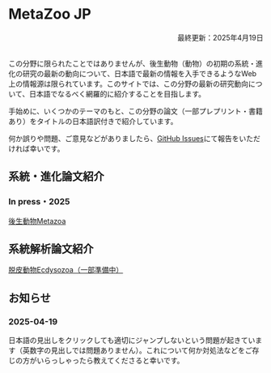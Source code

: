 <h1 id="metazoo_jp">MetaZoo JP</h1>
<div style="text-align: right;">最終更新：2025年4月19日</div><br>

この分野に限られたことではありませんが、後生動物（動物）の初期の系統・進化の研究の最新の動向について、日本語で最新の情報を入手できるようなWeb上の情報源は限られています。このサイトでは、この分野の最新の研究動向について、日本語でなるべく網羅的に紹介することを目指します。

手始めに、いくつかのテーマのもと、この分野の論文（一部プレプリント・書籍あり）をタイトルの日本語訳付きで紹介しています。

何か誤りや問題、ご意見などがありましたら、[GitHub Issues](https://github.com/MZ9862/metazoo-jp/issues)にて報告をいただければ幸いです。

<h2 id="phyevo_papers">系統・進化論文紹介</h2>
<h3 id="phyevo_papers_in_press_2025">In press・2025</h3>

[後生動物Metazoa](papers/papers2025metazoa.md)

<h2 id="phyloanalyses_papers">系統解析論文紹介</h2>

[脱皮動物Ecdysozoa（一部準備中）](phylogeneticanalyses/ecdysozoa.md)

## お知らせ
### 2025-04-19
日本語の見出しをクリックしても適切にジャンプしないという問題が起きています（英数字の見出しでは問題ありません）。これについて何か対処法などをご存じの方がいらっしゃったら教えてくださると幸いです。
